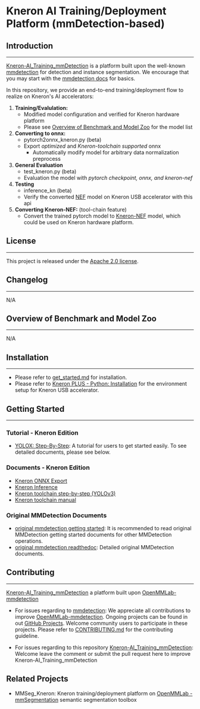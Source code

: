 # Kneron AI Training/Deployment Platform (mmDetection-based)


## Introduction

---
  [Kneron-AI_Training_mmDetection](https://github.com/kneron/AI_Training_mmDetection) is a platform built upon the well-known [mmdetection](https://github.com/open-mmlab/mmdetection) for detection and instance segmentation. We encourage that you may start with the [mmdetection docs](https://mmdetection.readthedocs.io/en/latest/) for basics. 

  In this repository, we provide an end-to-end training/deployment flow to realize on Kneron's AI accelerators: 

  1. **Training/Evalulation:**
      - Modified model configuration and verified for Kneron hardware platform 
      - Please see [Overview of Benchmark and Model Zoo](#Overview-of-Benchmark-and-Model-Zoo) for the model list
  2. **Converting to onnx:** 
      - pytorch2onnx_kneron.py (beta)
      - Export *optimized* and *Kneron-toolchain supported* onnx
          - Automatically modify model for arbitrary data normalization preprocess
  3. **General Evaluation**
      - test_kneron.py (beta)
      - Evaluation the model with *pytorch checkpoint, onnx, and kneron-nef*
  4. **Testing**
      - inference_kn (beta)
      - Verify the converted [NEF](http://doc.kneron.com/docs/#toolchain/manual/#5-nef-workflow) model on Kneron USB accelerator with this api
  5. **Converting Kneron-NEF:** (tool-chain feature)
     - Convert the trained pytorch model to [Kneron-NEF](http://doc.kneron.com/docs/#toolchain/manual/#5-nef-workflow) model, which could be used on Kneron hardware platform.

## License
---

This project is released under the [Apache 2.0 license](LICENSE).

## Changelog
---
N/A

## Overview of Benchmark and Model Zoo
---
N/A

## Installation
---
- Please refer to [get_started.md](docs/en/get_started.md) for installation.
- Please refer to [Kneron PLUS - Python: Installation](http://doc.kneron.com/docs/#plus_python/introduction/install_dependency/) for the environment setup for Kneron USB accelerator.

## Getting Started
---
### Tutorial - Kneron Edition
- [YOLOX: Step-By-Step](link/to/yolox-step-by-step.md): A tutorial for users to get started easily. To see detailed documents, please see below.

### Documents - Kneron Edition
- [Kneron ONNX Export](link/to/pytorch2onnx_kneron/doc.md)
- [Kneron Inference](link/to/inference_kneron/doc.md)
- [Kneron toolchain step-by-step (YOLOv3)](http://doc.kneron.com/docs/#toolchain/manual/#0-overview)
- [Kneron toolchain manual](http://doc.kneron.com/docs/#toolchain/manual/#0-overview)

### Original MMDetection Documents
- [original mmdetection getting started](https://github.com/open-mmlab/mmdetection#getting-started): It is recommended to read original MMDetection getting started documents for other MMDetection operations.
- [original mmdetection readthedoc](https://mmdetection.readthedocs.io/en/latest/): Detailed original MMDetection documents.

## Contributing
---
[Kneron-AI_Training_mmDetection](https://github.com/kneron/AI_Training_mmDetection) a platform built upon [OpenMMLab-mmdetection](https://github.com/open-mmlab/mmdetection)

- For issues regarding to [mmdetection](https://github.com/open-mmlab/mmdetection):
We appreciate all contributions to improve [OpenMMLab-mmdetection](https://github.com/open-mmlab/mmdetection). Ongoing projects can be found in out [GitHub Projects](https://github.com/open-mmlab/mmdetection/projects). Welcome community users to participate in these projects. Please refer to [CONTRIBUTING.md](.github/CONTRIBUTING.md) for the contributing guideline.

- For issues regarding to this repository [Kneron-AI_Training_mmDetection](https://github.com/kneron/AI_Training_mmDetection): Welcome leave the comment or submit the pull request here to improve Kneron-AI_Training_mmDetection


## Related Projects
- MMSeg_Kneron: Kneron training/deployment platform on [OpenMMLab -mmSegmentation](https://github.com/open-mmlab/mmsegmentation) semantic segmentation toolbox
